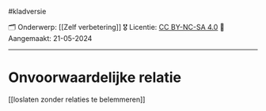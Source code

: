 #kladversie 

🗂️ Onderwerp: [[Zelf verbetering]]
🎖️ Licentie: [CC BY-NC-SA 4.0](https://creativecommons.org/licenses/by-nc-sa/4.0/)
📅 Aangemaakt: 21-05-2024

---
# Onvoorwaardelijke relatie


[[loslaten zonder relaties te belemmeren]]



